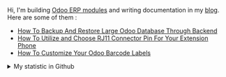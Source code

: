 Hi, I'm building [Odoo ERP modules](https://apps.odoo.com/apps/browse?repo_maintainer_id=276647) and writing documentation in my [blog](https://www.projectflakes.com). Here are some of them :
<!-- BLOG-POST-LIST:START -->
- [How To Backup And Restore Large Odoo Database Through Backend](https://www.projectflakes.com/2022/04/how-to-backup-and-restore-large-odoo.html)
- [How To Utilize and Choose RJ11 Connector Pin For Your Extension Phone](https://www.projectflakes.com/2022/04/how-to-utilize-and-choose-rj11.html)
- [How To Customize Your Odoo Barcode Labels](https://www.projectflakes.com/2022/04/how-to-customize-your-odoo-barcode.html)
<!-- BLOG-POST-LIST:END -->


<details>
    <summary>My statistic in Github</summary>
<div>

<img height="154" src="https://github-readme-stats.vercel.app/api?username=altela&count_private=true&theme=github_dark&hide_border=true&show_icons=true&include_all_commits=true&hide_rank=false&custom_title=Activity%20On%20GitHub" />
  
<img height="154" src="https://github-readme-stats.vercel.app/api/top-langs/?username=altela&layout=compact&theme=github_dark&&langs_count=10&hide_border=true&custom_title=Repository's%20Composition%20Languages" />
</div>
    
<!--START_SECTION:waka-->

```text
Python             15 hrs 37 mins  ███████████▒░░░░░░░░░░░░░   45.75 %
XML                14 hrs 39 mins  ██████████▓░░░░░░░░░░░░░░   42.90 %
JavaScript         2 hrs 52 mins   ██░░░░░░░░░░░░░░░░░░░░░░░   08.43 %
Text               22 mins         ▒░░░░░░░░░░░░░░░░░░░░░░░░   01.09 %
HTML               19 mins         ▒░░░░░░░░░░░░░░░░░░░░░░░░   00.95 %
CSS                12 mins         ░░░░░░░░░░░░░░░░░░░░░░░░░   00.61 %
```

<!--END_SECTION:waka-->

</details>

<!-- Waka documentation : https://medium.com/@JakenH/show-off-your-coding-stats-on-your-github-profile-using-wakatime-ce3ceb1063b5 -->

